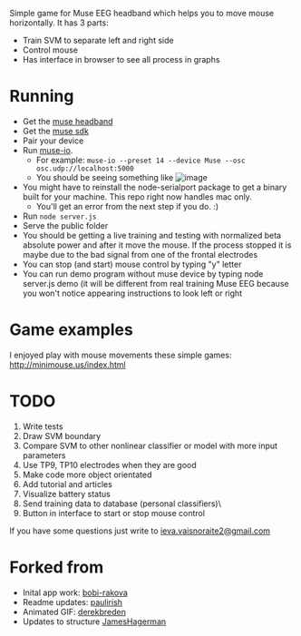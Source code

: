 Simple game for Muse EEG headband which helps you to move mouse horizontally.
It has 3 parts: 
* Train SVM to separate left and right side
* Control mouse
* Has interface in browser to see all process in graphs

# Running

* Get the [muse headband](http://www.choosemuse.com/)
* Get the [muse sdk](https://sites.google.com/a/interaxon.ca/muse-developer-site/download/macos-install---sdk-v2-2)
* Pair your device
* Run [muse-io](https://sites.google.com/a/interaxon.ca/muse-developer-site/museio/tutorial). 
  * For example: `muse-io --preset 14 --device Muse --osc osc.udp://localhost:5000` 
  * You should be seeing something like ![image](https://cloud.githubusercontent.com/assets/39191/4486860/32465e9c-49ee-11e4-83ee-13d7e8611cf7.png)
* You might have to reinstall the node-serialport package to get a binary built for your machine. This repo right now handles mac only. 
  * You'll get an error from the next step if you do. :)
* Run `node server.js`
* Serve the public folder
* You should be getting a live training and testing with normalized beta absolute power and after it move the mouse.
If the process stopped it is maybe due to the bad signal from one of the frontal electrodes  
* You can stop (and start) mouse control by typing "y" letter
* You can run demo program without muse device by typing node server.js demo (it will be different from real training Muse EEG because you won't notice appearing instructions to look left or right
# Game examples
I enjoyed play with mouse movements these simple games: 
http://minimouse.us/index.html

# TODO
1. Write tests
2. Draw SVM boundary
3. Compare SVM to other nonlinear classifier or model with more input parameters
4. Use TP9, TP10 electrodes when they are good
5. Make code more object orientated
6. Add tutorial and articles
7. Visualize battery status
8. Send training data to database (personal classifiers)\
9. Button in interface to start or stop mouse control

If you have some questions just write to ieva.vaisnoraite2@gmail.com

# Forked from

- Inital app work: [bobi-rakova](https://github.com/bobi-rakova/muse)
- Readme updates: [paulirish](https://github.com/paulirish/muse-node)
- Animated GIF: [derekbreden](https://github.com/derekbreden/muse-node)
- Updates to structure [JamesHagerman](https://github.com/JamesHagerman/muse-node)


